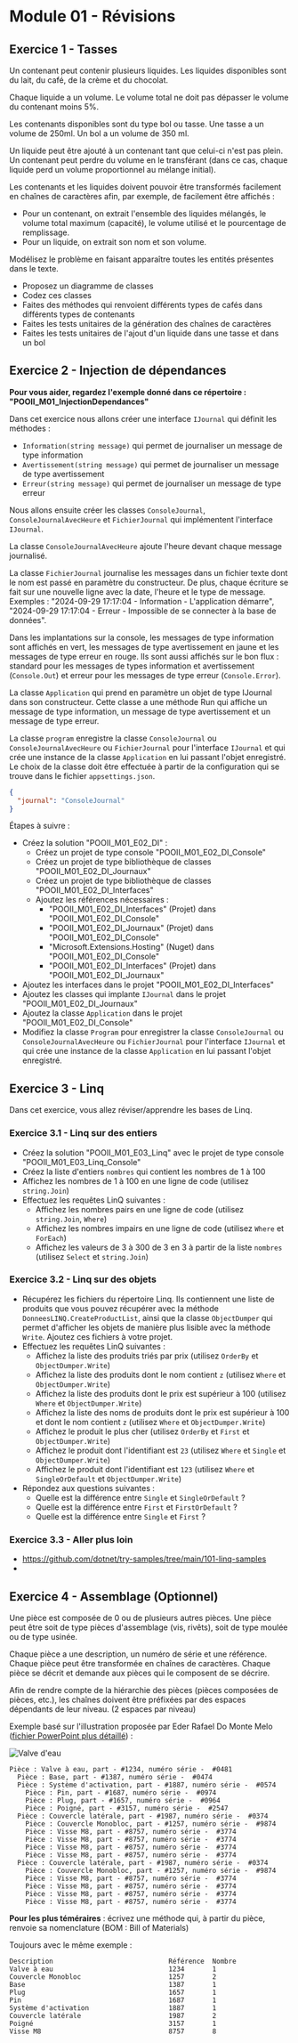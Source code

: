 # Module 01 - Révisions

## Exercice 1 - Tasses

Un contenant peut contenir plusieurs liquides. Les liquides disponibles sont du lait, du café, de la crème et du chocolat.

Chaque liquide a un volume. Le volume total ne doit pas dépasser le volume du contenant moins 5%.

Les contenants disponibles sont du type bol ou tasse. Une tasse a un volume de 250ml. Un bol a un volume de 350 ml.

Un liquide peut être ajouté à un contenant tant que celui-ci n'est pas plein. Un contenant peut perdre du volume en le transférant (dans ce cas, chaque liquide perd un volume proportionnel au mélange initial).

Les contenants et les liquides doivent pouvoir être transformés facilement en chaînes de caractères afin, par exemple, de facilement être affichés :

- Pour un contenant, on extrait l'ensemble des liquides mélangés, le volume total maximum (capacité), le volume utilisé et le pourcentage de remplissage.
- Pour un liquide, on extrait son nom et son volume.

Modélisez le problème en faisant apparaître toutes les entités présentes dans le texte.

- Proposez un diagramme de classes
- Codez ces classes
- Faites des méthodes qui renvoient différents types de cafés dans différents types de contenants
- Faites les tests unitaires de la génération des chaînes de caractères
- Faites les tests unitaires de l'ajout d'un liquide dans une tasse et dans un bol

## Exercice 2 - Injection de dépendances

**Pour vous aider, regardez l'exemple donné dans ce répertoire : "POOII_M01_InjectionDependances"**

Dans cet exercice nous allons créer une interface `IJournal` qui définit les méthodes :

- `Information(string message)` qui permet de journaliser un message de type information
- `Avertissement(string message)` qui permet de journaliser un message de type avertissement
- `Erreur(string message)` qui permet de journaliser un message de type erreur

Nous allons ensuite créer les classes `ConsoleJournal`, `ConsoleJournalAvecHeure` et `FichierJournal` qui implémentent l'interface `IJournal`. 

La classe `ConsoleJournalAvecHeure` ajoute l'heure devant chaque message journalisé. 

La classe `FichierJournal` journalise les messages dans un fichier texte dont le nom est passé en paramètre du constructeur. De plus, chaque écriture se fait sur une nouvelle ligne avec la date, l'heure et le type de message. Exemples : "2024-09-29 17:17:04 - Information - L'application démarre", "2024-09-29 17:17:04 - Erreur - Impossible de se connecter à la base de données".

Dans les implantations sur la console, les messages de type information sont affichés en vert, les messages de type avertissement en jaune et les messages de type erreur en rouge. Ils sont aussi affichés sur le bon flux : standard pour les messages de types information et avertissement  (`Console.Out`) et erreur pour les messages de type erreur (`Console.Error`).

La classe `Application` qui prend en paramètre un objet de type IJournal dans son constructeur. Cette classe a une méthode Run qui affiche un message de type information, un message de type avertissement et un message de type erreur.

La classe `program` enregistre la classe `ConsoleJournal` ou `ConsoleJournalAvecHeure` ou `FichierJournal` pour l'interface `IJournal` et qui crée une instance de la classe `Application` en lui passant l'objet enregistré. Le choix de la classe doit être effectuée à partir de la configuration qui se trouve dans le fichier `appsettings.json`.

```json
{
  "journal": "ConsoleJournal"
}
```

Étapes à suivre :

- Créez la solution "POOII_M01_E02_DI" :
  - Créez un projet de type console "POOII_M01_E02_DI_Console"
  - Créez un projet de type bibliothèque de classes "POOII_M01_E02_DI_Journaux"
  - Créez un projet de type bibliothèque de classes "POOII_M01_E02_DI_Interfaces"
  - Ajoutez les références nécessaires :
    - "POOII_M01_E02_DI_Interfaces" (Projet) dans "POOII_M01_E02_DI_Console"
    - "POOII_M01_E02_DI_Journaux" (Projet) dans "POOII_M01_E02_DI_Console"
    - "Microsoft.Extensions.Hosting" (Nuget) dans "POOII_M01_E02_DI_Console"
    - "POOII_M01_E02_DI_Interfaces" (Projet) dans "POOII_M01_E02_DI_Journaux"
- Ajoutez les interfaces dans le projet "POOII_M01_E02_DI_Interfaces"
- Ajoutez les classes qui implante `IJournal` dans le projet "POOII_M01_E02_DI_Journaux"
- Ajoutez la classe `Application` dans le projet "POOII_M01_E02_DI_Console"
- Modifiez la classe `Program` pour enregistrer la classe `ConsoleJournal` ou `ConsoleJournalAvecHeure` ou `FichierJournal` pour l'interface `IJournal` et qui crée une instance de la classe `Application` en lui passant l'objet enregistré.

## Exercice 3 - Linq

Dans cet exercice, vous allez réviser/apprendre les bases de Linq.

### Exercice 3.1 - Linq sur des entiers

- Créez la solution "POOII_M01_E03_Linq" avec le projet de type console "POOII_M01_E03_Linq_Console"
- Créez la liste d'entiers `nombres` qui contient les nombres de 1 à 100
- Affichez les nombres de 1 à 100 en une ligne de code (utilisez `string.Join`)
- Effectuez les requêtes LinQ suivantes :
  - Affichez les nombres pairs en une ligne de code (utilisez `string.Join`, `Where`)
  - Affichez les nombres impairs en une ligne de code (utilisez `Where` et `ForEach`)
  - Affichez les valeurs de 3 à 300 de 3 en 3 à partir de la liste `nombres` (utilisez `Select` et `string.Join`)

### Exercice 3.2 - Linq sur des objets

- Récupérez les fichiers du répertoire Linq. Ils contiennent une liste de produits que vous pouvez récupérer avec la méthode `DonneesLINQ.CreateProductList`, ainsi que la classe `ObjectDumper` qui permet d'afficher les objets de manière plus lisible avec la méthode `Write`. Ajoutez ces fichiers à votre projet.
- Effectuez les requêtes LinQ suivantes :
  - Affichez la liste des produits triés par prix (utilisez `OrderBy` et `ObjectDumper.Write`)
  - Affichez la liste des produits dont le nom contient `z` (utilisez `Where` et `ObjectDumper.Write`)
  - Affichez la liste des produits dont le prix est supérieur à 100 (utilisez `Where` et `ObjectDumper.Write`)
  - Affichez la liste des noms de produits dont le prix est supérieur à 100 et dont le nom contient `z` (utilisez `Where` et `ObjectDumper.Write`)
  - Affichez le produit le plus cher (utilisez `OrderBy` et `First` et `ObjectDumper.Write`)
  - Affichez le produit dont l'identifiant est `23` (utilisez `Where` et `Single` et `ObjectDumper.Write`)
  - Affichez le produit dont l'identifiant est `123` (utilisez `Where` et `SingleOrDefault` et `ObjectDumper.Write`)
- Répondez aux questions suivantes :
  - Quelle est la différence entre `Single` et `SingleOrDefault` ?
  - Quelle est la différence entre `First` et `FirstOrDefault` ?
  - Quelle est la différence entre `Single` et `First` ?

### Exercice 3.3 - Aller plus loin

-  https://github.com/dotnet/try-samples/tree/main/101-linq-samples
- 

## Exercice 4 - Assemblage (Optionnel)

Une pièce est composée de 0 ou de plusieurs autres pièces. Une pièce peut être soit de type pièces d'assemblage (vis, rivêts), soit de type moulée ou de type usinée.

Chaque pièce a une description, un numéro de série et une référence. Chaque pièce peut être transformée en chaînes de caractères. Chaque pièce se décrit et demande aux pièces qui le composent de se décrire.

Afin de rendre compte de la hiérarchie des pièces (pièces composées de pièces, etc.), les chaînes doivent être préfixées par des espaces dépendants de leur niveau. (2 espaces par niveau)

Exemple basé sur l'illustration proposée par Eder Rafael Do Monte Melo ([fichier PowerPoint plus détaillé](Illustration_Piece_Eder/Assemblage.pptx)) :

![Valve d'eau](../images/Module01_Revisions/pieces_illustration_Eder.png)

```console
Pièce : Valve à eau, part - #1234, numéro série -  #0481
  Pièce : Base, part - #1387, numéro série -  #0474
  Pièce : Système d'activation, part - #1887, numéro série -  #0574
    Pièce : Pin, part - #1687, numéro série -  #0974
    Pièce : Plug, part - #1657, numéro série -  #0964
    Pièce : Poigné, part - #3157, numéro série -  #2547
  Pièce : Couvercle latérale, part - #1987, numéro série -  #0374
    Pièce : Couvercle Monobloc, part - #1257, numéro série -  #9874
    Pièce : Visse M8, part - #8757, numéro série -  #3774
    Pièce : Visse M8, part - #8757, numéro série -  #3774
    Pièce : Visse M8, part - #8757, numéro série -  #3774
    Pièce : Visse M8, part - #8757, numéro série -  #3774
  Pièce : Couvercle latérale, part - #1987, numéro série -  #0374
    Pièce : Couvercle Monobloc, part - #1257, numéro série -  #9874
    Pièce : Visse M8, part - #8757, numéro série -  #3774
    Pièce : Visse M8, part - #8757, numéro série -  #3774
    Pièce : Visse M8, part - #8757, numéro série -  #3774
    Pièce : Visse M8, part - #8757, numéro série -  #3774
```

**Pour les plus téméraires** : écrivez une méthode qui, à partir du pièce, renvoie sa nomenclature (BOM : Bill of Materials)

Toujours avec le même exemple :

```console
Description                             Référence  Nombre
Valve à eau                             1234       1
Couvercle Monobloc                      1257       2
Base                                    1387       1
Plug                                    1657       1
Pin                                     1687       1
Système d'activation                    1887       1
Couvercle latérale                      1987       2
Poigné                                  3157       1
Visse M8                                8757       8
```
